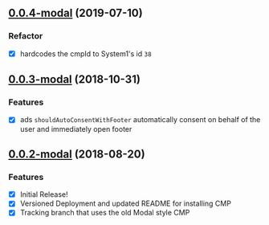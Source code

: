 <a name="0.0.4-modal"></a>

## [0.0.4-modal](https://github.com/Openmail/system1-cmp/compare/v0.0.3-modal...v0.0.4-modal) (2019-07-10)

### Refactor

 - [x] hardcodes the cmpId to System1's id `38`


<a name="0.0.3-modal"></a>

## [0.0.3-modal](https://github.com/Openmail/system1-cmp/compare/v0.0.2-modal...v0.0.3-modal) (2018-10-31)

### Features

 - [x] ads `shouldAutoConsentWithFooter` automatically consent on behalf of the user and immediately open footer


<a name="0.0.2-modal"></a>

## [0.0.2-modal](https://github.com/Openmail/system1-cmp/releases/tag/v0.0.2-modal) (2018-08-20)

### Features

 - [x] Initial Release!
 - [x] Versioned Deployment and updated README for installing CMP
 - [x] Tracking branch that uses the old Modal style CMP
